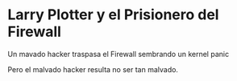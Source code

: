 # Larry Plotter y el Prisionero del Firewall

Un mavado hacker traspasa el Firewall sembrando un kernel panic

Pero el malvado hacker resulta no ser tan malvado.

